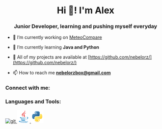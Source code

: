 <h1 align="center">Hi 👋! I'm Alex</h1>
<h3 align="center">Junior Developer, learning and pushing myself everyday</h3>

- 🔭 I’m currently working on [MeteoCompare](https://github.com/nebelorz/CFGS-2022-Project-MeteoCompare)

- 🌱 I’m currently learning **Java and Python**

- 💾 All of my projects are available at [https://github.com/nebelorz/](https://github.com/nebelorz/)

- 📫 How to reach me **nebelorzbox@gmail.com**

<h3 align="left">Connect with me:</h3>
<p align="left">
</p>

<h3 align="left">Languages and Tools:</h3>
<p align="left"> <a href="https://git-scm.com/" target="_blank" rel="noreferrer"> <img src="https://www.vectorlogo.zone/logos/git-scm/git-scm-icon.svg" alt="git" width="40" height="40"/> </a> <a href="https://www.java.com" target="_blank" rel="noreferrer"> <img src="https://raw.githubusercontent.com/devicons/devicon/master/icons/java/java-original.svg" alt="java" width="40" height="40"/> </a> <a href="https://www.python.org" target="_blank" rel="noreferrer"> <img src="https://raw.githubusercontent.com/devicons/devicon/master/icons/python/python-original.svg" alt="python" width="40" height="40"/> </a> </p>

